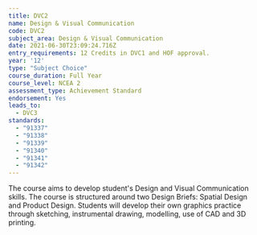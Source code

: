 ```yaml
---
title: DVC2
name: Design & Visual Communication
code: DVC2
subject_area: Design & Visual Communication
date: 2021-06-30T23:09:24.716Z
entry_requirements: 12 Credits in DVC1 and HOF approval.
year: '12'
type: "Subject Choice"
course_duration: Full Year
course_level: NCEA 2
assessment_type: Achievement Standard
endorsement: Yes
leads_to:
  - DVC3
standards:
  - "91337"
  - "91338"
  - "91339"
  - "91340"
  - "91341"
  - "91342"
---
```

The course aims to develop student's Design and Visual Communication skills. The course is structured around two Design Briefs: Spatial Design and Product Design. Students will develop their own graphics practice through sketching, instrumental drawing, modelling, use of CAD and 3D printing.

